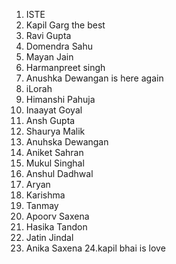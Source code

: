 1. ISTE
2. Kapil Garg the best
3. Ravi Gupta
4. Domendra Sahu
5. Mayan Jain
6. Harmanpreet singh
7. Anushka Dewangan is here again
8. iLorah
9. Himanshi Pahuja
10. Inaayat Goyal
11. Ansh Gupta
12. Shaurya Malik
13. Anuhska Dewangan
14. Aniket Sahran
15. Mukul Singhal
16. Anshul Dadhwal
17. Aryan
18. Karishma
19. Tanmay
20. Apoorv Saxena
21. Hasika Tandon
22. Jatin Jindal
23. Anika Saxena
24.kapil bhai is love

